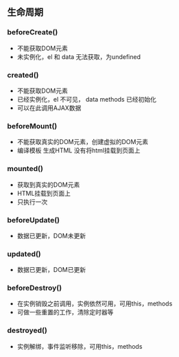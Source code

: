 ## 生命周期

### beforeCreate()

* 不能获取DOM元素
* 未实例化，el 和 data 无法获取，为undefined

### created()

* 不能获取DOM元素
* 已经实例化，el 不可见， data methods 已经初始化
* 可以在此调用AJAX数据

### beforeMount()

* 不能获取真实的DOM元素，创建虚拟的DOM元素
* 编译模板 生成HTML 没有将html挂载到页面上

### mounted()

* 获取到真实的DOM元素
* HTML挂载到页面上
* 只执行一次

### beforeUpdate()

* 数据已更新，DOM未更新

### updated()

* 数据已更新，DOM已更新

### beforeDestroy()

* 在实例销毁之前调用，实例依然可用，可用this，methods
* 可做一些重置的工作，清除定时器等

### destroyed()

* 实例解绑，事件监听移除，可用this，methods
